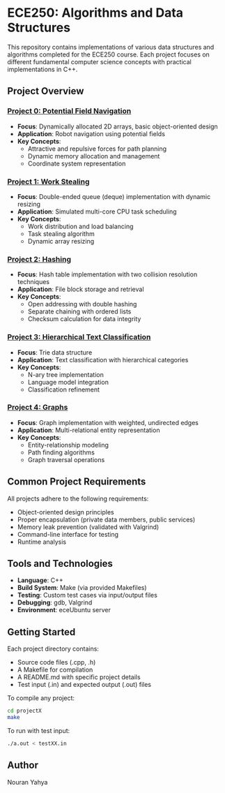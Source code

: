 # ECE250: Algorithms and Data Structures

This repository contains implementations of various data structures and algorithms completed for the ECE250 course. Each project focuses on different fundamental computer science concepts with practical implementations in C++.

## Project Overview

### [Project 0: Potential Field Navigation](./p0/)
- **Focus**: Dynamically allocated 2D arrays, basic object-oriented design
- **Application**: Robot navigation using potential fields
- **Key Concepts**:
  - Attractive and repulsive forces for path planning
  - Dynamic memory allocation and management
  - Coordinate system representation

### [Project 1: Work Stealing](./p1/)
- **Focus**: Double-ended queue (deque) implementation with dynamic resizing
- **Application**: Simulated multi-core CPU task scheduling
- **Key Concepts**:
  - Work distribution and load balancing
  - Task stealing algorithm
  - Dynamic array resizing

### [Project 2: Hashing](./p2/)
- **Focus**: Hash table implementation with two collision resolution techniques
- **Application**: File block storage and retrieval
- **Key Concepts**:
  - Open addressing with double hashing
  - Separate chaining with ordered lists
  - Checksum calculation for data integrity

### [Project 3: Hierarchical Text Classification](./p3/)
- **Focus**: Trie data structure
- **Application**: Text classification with hierarchical categories
- **Key Concepts**:
  - N-ary tree implementation
  - Language model integration
  - Classification refinement

### [Project 4: Graphs](./p4/)
- **Focus**: Graph implementation with weighted, undirected edges
- **Application**: Multi-relational entity representation
- **Key Concepts**:
  - Entity-relationship modeling
  - Path finding algorithms
  - Graph traversal operations

## Common Project Requirements

All projects adhere to the following requirements:
- Object-oriented design principles
- Proper encapsulation (private data members, public services)
- Memory leak prevention (validated with Valgrind)
- Command-line interface for testing
- Runtime analysis

## Tools and Technologies

- **Language**: C++
- **Build System**: Make (via provided Makefiles)
- **Testing**: Custom test cases via input/output files
- **Debugging**: gdb, Valgrind
- **Environment**: eceUbuntu server

## Getting Started

Each project directory contains:
- Source code files (.cpp, .h)
- A Makefile for compilation
- A README.md with specific project details
- Test input (.in) and expected output (.out) files

To compile any project:
```bash
cd projectX
make
```

To run with test input:
```bash
./a.out < testXX.in
```

## Author

Nouran Yahya
